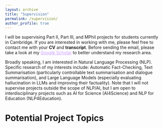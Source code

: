 ```yaml
---
layout: archive
title: "Supervision"
permalink: /supervision/
author_profile: true
---
```


I will be supervising Part II, Part III, and MPhil projects for students currently in Cambridge.
If you are interested in working with me, please feel free to contact me with your **CV** and **transcript**. Before sending the email, please take a look at my <a href="https://scholar.google.co.uk/citations?user=8P23zSkAAAAJ"   style="color: rgb(203, 157, 255);">Google Scholar</a> to better understand my research area.

Broadly speaking, I am interested in Natural Language Processing (NLP). Specific research of my interests include: Automatic Fact-Checking, Text Summarisation (particularly controllable text summarisation and dialogue summarisation), and Large Language Models (especially evaluating hallucination in LLMs and improving their factuality). Note that I will not supervise projects outside the scope of NLP/AI, but I am open to interdisciplinary projects such as AI for Science (AI4Science) and NLP for Education (NLP4Education).

Potential Project Topics
======


